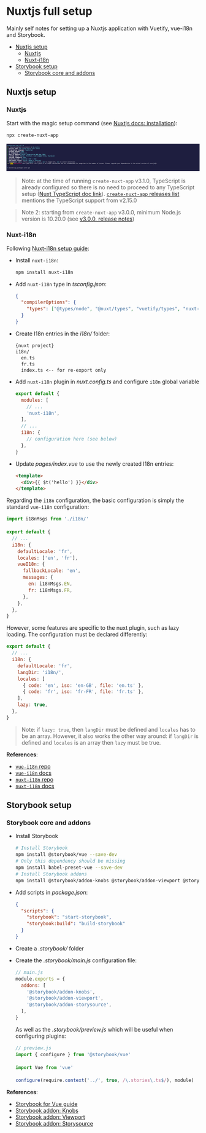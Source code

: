 # Nuxtjs full setup <!-- omit in toc -->

Mainly self notes for setting up a Nuxtjs application with Vuetify, vue-i18n and Storybook.

- [Nuxtjs setup](#nuxtjs-setup)
  - [Nuxtjs](#nuxtjs)
  - [Nuxt-i18n](#nuxt-i18n)
- [Storybook setup](#storybook-setup)
  - [Storybook core and addons](#storybook-core-and-addons)

## Nuxtjs setup

### Nuxtjs

Start with the magic setup command (see [Nuxtjs docs: installation](https://nuxtjs.org/guide/installation)):

```sh
npx create-nuxt-app
```

![Full configuration](../beerworld/screenshots/vue_nuxtjs-full-setup-01.png)

> Note: at the time of running `create-nuxt-app` v3.1.0, TypeScript is already configured so there is no need to proceed to any TypeScript setup ([Nuxt TypeScript doc link](https://typescript.nuxtjs.org/guide/setup.html)). [`create-nuxt-app` releases list](https://github.com/nuxt/create-nuxt-app/releases/tag/v2.15.0) mentions the TypeScript support from v2.15.0

> Note 2: starting from `create-nuxt-app` v3.0.0, minimum Node.js version is 10.20.0 (see [v3.0.0. release notes](https://github.com/nuxt/create-nuxt-app/releases/tag/v3.0.0))

### Nuxt-i18n

Following [Nuxt-i18n setup guide](https://nuxt-community.github.io/nuxt-i18n/setup.html):

- Install `nuxt-i18n`:
  ```sh
  npm install nuxt-i18n
  ```
- Add `nuxt-i18n` type in _tsconfig.json_:

  ```json
  {
    "compilerOptions": {
      "types": ["@types/node", "@nuxt/types", "vuetify/types", "nuxt-i18n"]
    }
  }
  ```

- Create I18n entries in the _i18n/_ folder:

  ```
  {nuxt project}
  i18n/
    en.ts
    fr.ts
    index.ts <-- for re-export only
  ```

- Add `nuxt-i18n` plugin in _nuxt.config.ts_ and configure `i18n` global variable

  ```js
  export default {
    modules: [
      // ...
      'nuxt-i18n',
    ],
    // ...
    i18n: {
      // configuration here (see below)
    },
  }
  ```

- Update _pages/index.vue_ to use the newly created I18n entries:

  ```html
  <template>
    <div>{{ $t('hello') }}</div>
  </template>
  ```

Regarding the `i18n` configuration, the basic configuration is simply the standard `vue-i18n` configuration:

```js
import i18nMsgs from './i18n/'

export default {
  // ...
  i18n: {
    defaultLocale: 'fr',
    locales: ['en', 'fr'],
    vueI18n: {
      fallbackLocale: 'en',
      messages: {
        en: i18nMsgs.EN,
        fr: i18nMsgs.FR,
      },
    },
  },
}
```

However, some features are specific to the nuxt plugin, such as lazy loading. The configuration must be declared differently:

```js
export default {
  // ...
  i18n: {
    defaultLocale: 'fr',
    langDir: 'i18n/',
    locales: [
      { code: 'en', iso: 'en-GB', file: 'en.ts' },
      { code: 'fr', iso: 'fr-FR', file: 'fr.ts' },
    ],
    lazy: true,
  },
}
```

> Note: if `lazy: true`, then `langDir` must be defined and `locales` has to be an array. However, it also works the other way around: if `langDir` is defined and `locales` is an array then `lazy` must be true.

**References**:

- [`vue-i18n` repo](https://github.com/kazupon/vue-i18n)
- [`vue-i18n` docs](https://kazupon.github.io/vue-i18n/)
- [`nuxt-i18n` repo](https://github.com/nuxt-community/nuxt-i18n)
- [`nuxt-i18n` docs](https://nuxt-community.github.io/nuxt-i18n/)

## Storybook setup

### Storybook core and addons

- Install Storybook
  ```sh
  # Install Storybook
  npm install @storybook/vue --save-dev
  # Only this dependency should be missing
  npm install babel-preset-vue --save-dev
  # Install Storybook addons
  npm install @storybook/addon-knobs @storybook/addon-viewport @storybook/addon-storysource --save-dev
  ```
- Add scripts in _package.json_:

  ```json
  {
    "scripts": {
      "storybook": "start-storybook",
      "storybook:build": "build-storybook"
    }
  }
  ```

- Create a _.storybook/_ folder
- Create the _.storybook/main.js_ configuration file:

  ```js
  // main.js
  module.exports = {
    addons: [
      '@storybook/addon-knobs',
      '@storybook/addon-viewport',
      '@storybook/addon-storysource',
    ],
  }
  ```

  As well as the _.storybook/preview.js_ which will be useful when configuring plugins:

  ```js
  // preview.js
  import { configure } from '@storybook/vue'

  import Vue from 'vue'

  configure(require.context('../', true, /\.stories\.ts$/), module)
  ```

**References**:

- [Storybook for Vue guide](https://storybook.js.org/docs/guides/guide-vue/)
- [Storybook addon: Knobs](https://github.com/storybookjs/storybook/tree/master/addons/knobs)
- [Storybook addon: Viewport](https://github.com/storybookjs/storybook/tree/master/addons/viewport)
- [Storybook addon: Storysource](https://github.com/storybookjs/storybook/tree/master/addons/storysource)
